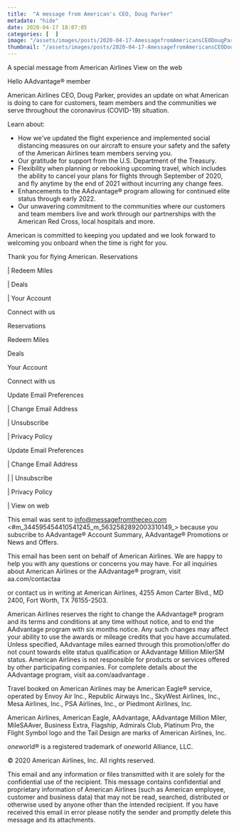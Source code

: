 ```yaml
---
title:  "A message from American's CEO, Doug Parker"
metadate: "hide"
date: 2020-04-17 18:07:05
categories: [  ]
image: "/assets/images/posts/2020-04-17-AmessagefromAmericansCEODougParker_full.png"
thumbnail: "/assets/images/posts/2020-04-17-AmessagefromAmericansCEODougParker.png"
---
```

A special message from American Airlines
View on the web





Hello  AAdvantage® member




American Airlines CEO, Doug Parker, provides an update on what American is
doing to care for customers, team members and the communities we serve
throughout the coronavirus (COVID-19) situation.

Learn about:

   - How we've updated the flight experience and implemented social
   distancing measures on our aircraft to ensure your safety and the safety of
   the American Airlines team members serving you.
   - Our gratitude for support from the U.S. Department of the Treasury.
   - Flexibility when planning or rebooking upcoming travel, which includes
   the ability to cancel your plans for flights through September of 2020, and
   fly anytime by the end of 2021 without incurring any change fees.
   - Enhancements to the AAdvantage® program allowing for continued elite
   status through early 2022.
   - Our unwavering commitment to the communities where our customers and
   team members live and work through our partnerships with the American Red
   Cross, local hospitals and more.

American is committed to keeping you updated and we look forward to
welcoming you onboard when the time is right for you.

Thank you for flying American.
Reservations

  |  Redeem Miles

  |  Deals

  |  Your Account

Connect with us 







Reservations

Redeem Miles

Deals

Your Account

Connect with us








Update Email Preferences

  |   Change Email Address

  |   Unsubscribe

  |   Privacy Policy

Update Email Preferences

  |  Change Email Address

  |   |
Unsubscribe

  |   Privacy Policy

  |  View on web

This email was sent to info@messagefromtheceo.com
<#m_344595454410541245_m_5632582892003310149_> because you subscribe to
AAdvantage® Account Summary, AAdvantage® Promotions or News and Offers.

This email has been sent on behalf of American Airlines. We are happy to
help you with any questions or concerns you may have. For all inquiries
about American Airlines or the AAdvantage® program, visit aa.com/contactaa

or contact us in writing at American Airlines, 4255 Amon Carter Blvd.,
MD 2400, Fort Worth, TX 76155-2503.

American Airlines reserves the right to change the AAdvantage® program and
its terms and conditions at any time without notice, and to end the
AAdvantage program with six months notice. Any such changes may affect your
ability to use the awards or mileage credits that you have accumulated.
Unless specified, AAdvantage miles earned through this promotion/offer do
not count towards elite status qualification or AAdvantage Million MilerSM
status. American Airlines is not responsible for products or services
offered by other participating companies. For complete details about the
AAdvantage program, visit aa.com/aadvantage
.


Travel booked on American Airlines may be American Eagle® service, operated
by Envoy Air Inc., Republic Airways Inc., SkyWest Airlines, Inc.,
Mesa Airlines, Inc., PSA Airlines, Inc., or Piedmont Airlines, Inc.

American Airlines, American Eagle, AAdvantage, AAdvantage Million Miler,
MileSAAver, Business Extra, Flagship, Admirals Club, Platinum Pro, the
Flight Symbol logo and the Tail Design are marks of American Airlines, Inc.

*one*world® is a registered trademark of *one*world Alliance, LLC.

© 2020 American Airlines, Inc. All rights reserved.

This email and any information or files transmitted with it are solely for
the confidential use of the recipient. This message contains confidential
and proprietary information of American Airlines (such as American
employee, customer and business data) that may not be read, searched,
distributed or otherwise used by anyone other than the intended recipient.
If you have received this email in error please notify the sender and
promptly delete this message and its attachments.


